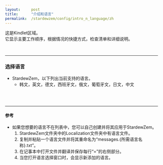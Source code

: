 ```yaml
---
layout:     post
title:      "介绍和语言"
permalink:  /stardewzem/config/intro_n_language/zh
---
```


这是Kindlet区域。<br/>
它显示主要工作顺序，根据情况的快捷方式，检查清单和详细说明。

<br/>

---
### **选择语言**

* StardewZem，以下列出当前支持的语言。
  * 韩文，英文，德文，西班牙文，俄文，葡萄牙文，日文，中文

<br/>
<br/>

---
#### **参考**
  
* 如果您想要的语言不在列表中，您可以自己创建并将其应用于StardewZem。
  1. StardewZem文件夹中的Localization文件夹中有语言文件。
  2. 复制并粘贴一个语言文件并将其重命名为“messages.{所需语言名称}.txt”。
  3. 在记事本中打开文件并翻译并保存每行“=”的右侧部分。
  4. 当您打开语言选择窗口时，会显示新添加的语言。

<br/>
<br/>
